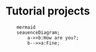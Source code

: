 # Tutorial projects
```
    mermaid
    seauenceDiagram;
        a->>b:How are you?;
        b-->>a:Fine;
```